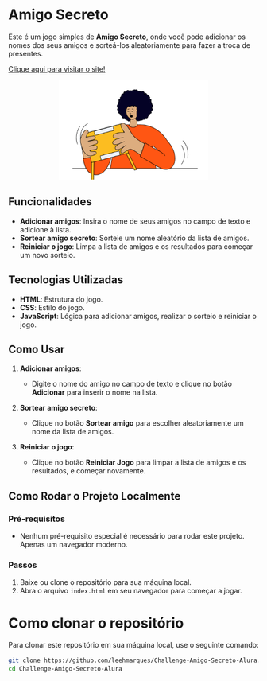 # Amigo Secreto

Este é um jogo simples de **Amigo Secreto**, onde você pode adicionar os nomes dos seus amigos e sorteá-los aleatoriamente para fazer a troca de presentes.

<a href="https://leehmarques.github.io/Challenge-Amigo-Secreto-Alura/">Clique aqui para visitar o site!</a>

<p align="center" size="120px">
<img loading="lazy" src="assets/amigo-secreto.png" width="300" height="200"/>
</p>

## Funcionalidades

- **Adicionar amigos**: Insira o nome de seus amigos no campo de texto e adicione à lista.
- **Sortear amigo secreto**: Sorteie um nome aleatório da lista de amigos.
- **Reiniciar o jogo**: Limpa a lista de amigos e os resultados para começar um novo sorteio.

## Tecnologias Utilizadas

- **HTML**: Estrutura do jogo.
- **CSS**: Estilo do jogo.
- **JavaScript**: Lógica para adicionar amigos, realizar o sorteio e reiniciar o jogo.

## Como Usar

1. **Adicionar amigos**:
   - Digite o nome do amigo no campo de texto e clique no botão **Adicionar** para inserir o nome na lista.
   
2. **Sortear amigo secreto**:
   - Clique no botão **Sortear amigo** para escolher aleatoriamente um nome da lista de amigos.
   
3. **Reiniciar o jogo**:
   - Clique no botão **Reiniciar Jogo** para limpar a lista de amigos e os resultados, e começar novamente.

## Como Rodar o Projeto Localmente

### Pré-requisitos

- Nenhum pré-requisito especial é necessário para rodar este projeto. Apenas um navegador moderno.

### Passos

1. Baixe ou clone o repositório para sua máquina local.
2. Abra o arquivo `index.html` em seu navegador para começar a jogar.

# Como clonar o repositório

Para clonar este repositório em sua máquina local, use o seguinte comando:

```bash
git clone https://github.com/leehmarques/Challenge-Amigo-Secreto-Alura.git
cd Challenge-Amigo-Secreto-Alura

